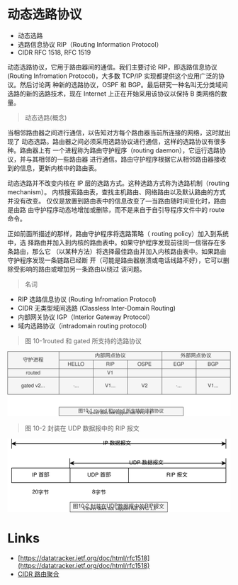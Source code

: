 # 动态选路协议

- 动态选路
- 选路信息协议 RIP（Routing Information Protocol）
- CIDR RFC 1518, RFC 1519

动态选路协议，它用于路由器间的通信。我们主要讨论 RIP，即选路信息协议
(Routing Infromation Protocol)，大多数 TCP/IP 实现都提供这个应用广泛的协议。然后讨论两
种新的选路协议，OSPF 和 BGP。最后研究一种名叫无分类域间选路的新的选路技术，现在 Internet 上正在开始采用该协议以保持 B 类网络的数量。

> 动态选路(概念)

当相邻路由器之间进行通信，以告知对方每个路由器当前所连接的网络，这时就出现了
动态选路。路由器之间必须采用选路协议进行通信，这样的选路协议有很多种。路由器上有
一个进程称为路由守护程序（routing daemon），它运行选路协议，并与其相邻的一些路由器
进行通信。路由守护程序根据它从相邻路由器接收到的信息，更新内核中的路由表。

动态选路并不改变内核在 IP 层的选路方式。这种选路方式称为选路机制（routing mechanism）。
内核搜索路由表，查找主机路由、网络路由以及默认路由的方式并没有改变。
仅仅是放置到路由表中的信息改变了—当路由随时间变化时，路由是由路
由守护程序动态地增加或删除，而不是来自于自引导程序文件中的 route 命令。

正如前面所描述的那样，路由守护程序将选路策略（ routing policy）加入到系统中，选
择路由并加入到内核的路由表中。如果守护程序发现前往同一信宿存在多条路由，那么它
（以某种方法）将选择最佳路由并加入内核路由表中。如果路由守护程序发现一条链路已经断
开（可能是路由器崩溃或电话线路不好），它可以删除受影响的路由或增加另一条路由以绕过
该问题。

> 名词

- RIP 选路信息协议 (Routing Infromation Protocol)
- CIDR 无类型域间选路 (Classless Inter-Domain Routing)
- 内部网关协议 IGP（Interior Gateway Protocol）
- 域内选路协议（intradomain routing protocol）

> 图 10-1routed 和 gated 所支持的选路协议

![TCP-IP-10-1.png](./images/TCP-IP-10-1.svg)

> 图 10-2 封装在 UDP 数据报中的 RIP 报文

![TCP-IP-10-2.png](./images/TCP-IP-10-2.svg)

# Links

- [https://datatracker.ietf.org/doc/html/rfc1518](https://datatracker.ietf.org/doc/html/rfc1518)
- [CIDR 路由聚合](https://cloud.tencent.com/developer/article/1193143)
